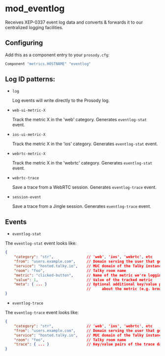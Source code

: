 # mod\_eventlog

Receives XEP-0337 event log data and converts & forwards it to our centralized logging facilities.

## Configuring

Add this as a component entry to your `prosody.cfg`:

```lua
Component "metrics.HOSTNAME" "eventlog"
```


## Log ID patterns:

- `log`

    Log events will write directly to the Prosody log.

- `web-ui-metric-X`

    Track the metric X in the 'web' category. Generates `eventlog-stat` event.

- `ios-ui-metric-X`

    Track the metric X in the 'ios' category. Generates `eventlog-stat` event.

- `webrtc-metric-X`

    Track the metric X in the 'webrtc' category. Generates `eventlog-stat` event.

- `webrtc-trace`

    Save a trace from a WebRTC session. Generates `eventlog-trace` event.

- `session-event`

    Save a trace from a Jingle session. Generates `eventlog-trace` event.


## Events

- `eventlog-stat`

The `eventlog-stat` event looks like:

```json
{
    "category": "str",               // 'web', 'ios', 'webrtc', etc
    "from": "users.example.com",     // Domain serving the user that generated the event
    "service": "hosted.talky.io",    // MUC domain of the Talky instance used here
    "room": "foo",                   // Talky room name
    "metric": "clicked-button",      // Name of the metric we're logging
    "value": 1,                      // Value of the tracked metric
    "meta": { ... }                  // Optional additional key/value pairs for metadata
                                     //     about the metric (e.g. browser/os versions)
}
```

- `eventlog-trace`

The `eventlog-trace` event looks like:

```json
{
    "category": "str",               // 'web', 'ios', 'webrtc', etc
    "from": "users.example.com",     // Domain serving the user that generated the event
    "service": "hosted.talky.io",    // MUC domain of the Talky instance used here
    "room": "foo",                   // Talky room name
    "trace": { ... }                 // Key/value pairs of the trace data
}
```
